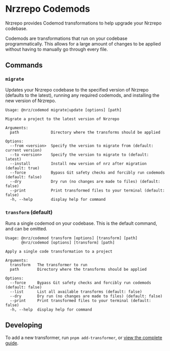 # Nrzrepo Codemods

Nrzrepo provides Codemod transformations to help upgrade your Nrzrepo codebase.

Codemods are transformations that run on your codebase programmatically. This allows for a large amount of changes to be applied without having to manually go through every file.

## Commands

### `migrate`

Updates your Nrzrepo codebase to the specified version of Nrzrepo (defaults to the latest), running any required codemods, and installing the new version of Nrzrepo.

```
Usage: @nrz/codemod migrate|update [options] [path]

Migrate a project to the latest version of Nrzrepo

Arguments:
  path              Directory where the transforms should be applied

Options:
  --from <version>  Specify the version to migrate from (default: current version)
  --to <version>    Specify the version to migrate to (default: latest)
  --install         Install new version of nrz after migration (default: true)
  --force           Bypass Git safety checks and forcibly run codemods (default: false)
  --dry             Dry run (no changes are made to files) (default: false)
  --print           Print transformed files to your terminal (default: false)
  -h, --help        display help for command
```

### `transform` (default)

Runs a single codemod on your codebase. This is the default command, and can be omitted.

```
Usage: @nrz/codemod transform [options] [transform] [path]
       @nrz/codemod [options] [transform] [path]

Apply a single code transformation to a project

Arguments:
  transform   The transformer to run
  path        Directory where the transforms should be applied

Options:
  --force     Bypass Git safety checks and forcibly run codemods (default: false)
  --list      List all available transforms (default: false)
  --dry       Dry run (no changes are made to files) (default: false)
  --print     Print transformed files to your terminal (default: false)
  -h, --help  display help for command
```

## Developing

To add a new transformer, run `pnpm add-transformer`, or [view the complete guide](./src/transforms/README.md).
